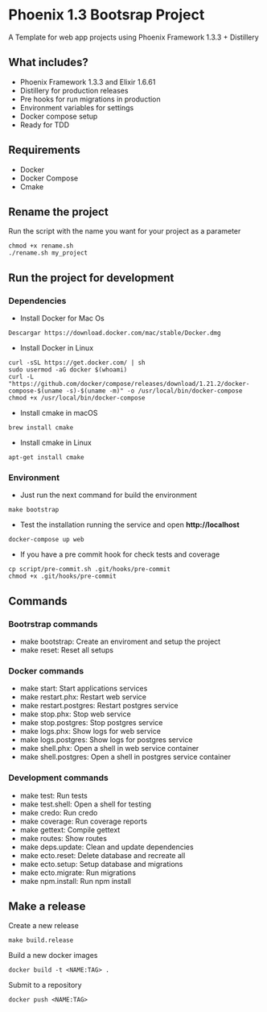 # Phoenix 1.3 Bootsrap Project

A Template for web app projects using Phoenix Framework 1.3.3 + Distillery

## What includes?

- Phoenix Framework 1.3.3 and Elixir 1.6.61
- Distillery for production releases
- Pre hooks for run migrations in production
- Environment variables for settings
- Docker compose setup
- Ready for TDD

## Requirements

- Docker
- Docker Compose
- Cmake

## Rename the project

Run the script with the name you want for your project as a parameter
```
chmod +x rename.sh
./rename.sh my_project
```

## Run the project for development

### Dependencies

- Install Docker for Mac Os

```shell
Descargar https://download.docker.com/mac/stable/Docker.dmg
```

- Install Docker in Linux

```shell
curl -sSL https://get.docker.com/ | sh
sudo usermod -aG docker $(whoami)
curl -L "https://github.com/docker/compose/releases/download/1.21.2/docker-compose-$(uname -s)-$(uname -m)" -o /usr/local/bin/docker-compose
chmod +x /usr/local/bin/docker-compose

```

- Install cmake in macOS

```shell
brew install cmake
```

- Install cmake in Linux

```shell
apt-get install cmake
```

### Environment

- Just run the next command for build the environment

```shell
make bootstrap
```

- Test the installation running the service and open **http://localhost**

```shell
docker-compose up web
```

- If you have a pre commit hook for check tests and coverage

```shell
cp script/pre-commit.sh .git/hooks/pre-commit
chmod +x .git/hooks/pre-commit
```

## Commands

### Bootrstrap commands

- make bootstrap: Create an enviroment and setup the project
- make reset: Reset all setups

### Docker commands

- make start: Start applications services
- make restart.phx: Restart web service
- make restart.postgres: Restart postgres service
- make stop.phx: Stop web service
- make stop.postgres: Stop postgres service
- make logs.phx: Show logs for web service
- make logs.postgres: Show logs for postgres service
- make shell.phx: Open a shell in web service container
- make shell.postgres: Open a shell in postgres service container

### Development commands

- make test: Run tests
- make test.shell: Open a shell for testing
- make credo: Run credo
- make coverage: Run coverage reports
- make gettext: Compile gettext
- make routes: Show routes
- make deps.update: Clean and update dependencies
- make ecto.reset: Delete database and recreate all
- make ecto.setup: Setup database and migrations
- make ecto.migrate: Run migrations
- make npm.install: Run npm install

## Make a release

Create a new release

    make build.release

Build a new docker images

    docker build -t <NAME:TAG> .

Submit to a repository

    docker push <NAME:TAG>
